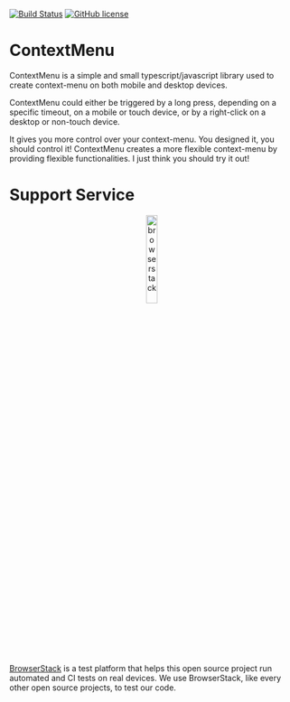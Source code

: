[![Build Status](https://www.travis-ci.org/calebpitan/contextmenu.svg?branch=master)](https://www.travis-ci.org/calebpitan/contextmenu)
[![GitHub license](https://img.shields.io/github/license/calebpitan/contextmenu?color=blue)](https://github.com/calebpitan/contextmenu/blob/master/LICENSE)

# ContextMenu

ContextMenu is a simple and small typescript/javascript library used to create context-menu on both mobile and desktop devices.

ContextMenu could either be triggered by a long press, depending on a specific timeout, on a mobile or touch device, or by a right-click on a desktop or non-touch device.

It gives you more control over your context-menu. You designed it, you should control it! ContextMenu creates a more flexible context-menu by providing flexible functionalities.
I just think you should try it out!

# Support Service

<p style="text-align:center;">
  <a href="https://browserstack.com">
    <img src="https://p14.zdusercontent.com/attachment/1015988/RW6iglmeKjdn856mLzjd6uorO?token=eyJhbGciOiJkaXIiLCJlbmMiOiJBMTI4Q0JDLUhTMjU2In0..hjl1FY7qgeVCOLSe_QJdvQ._v2FG6qeo3J5zwiOmCPcJ8IUgRd0zD0hvV7jDbkySxGASjrue3M1KrAZVgtlRpKeXjyXxglzHXPQHL4xndb3ew8VqZwk1eUERgCG14uV6j1htixNCtuqScprVcr2eHbY3MTXG7Ee5jdkeKnN-mFStCkirACOteMeUTXak9ghX61n1rRk2jpcIv9y0BfTGwUR_zDDd8su4GwYDXJJTxN7Lv2K0HOtW4eTNbmHSjcvzxKVT2ZlHBQxOMbjzkuqycA2_nWuQ4ZFo6I0wZ6_--Cr_FQYfOqB-ucQUcIHdb759TY.5J6Iqbrb6_cEbRYPSt_L-w" alt="browserstack" width="20%">
  </a>
</p>

[BrowserStack](https://browserstack.com) is a test platform that helps this open source project run automated and CI tests on real devices. We use BrowserStack, like every other open source projects, to test our code.

